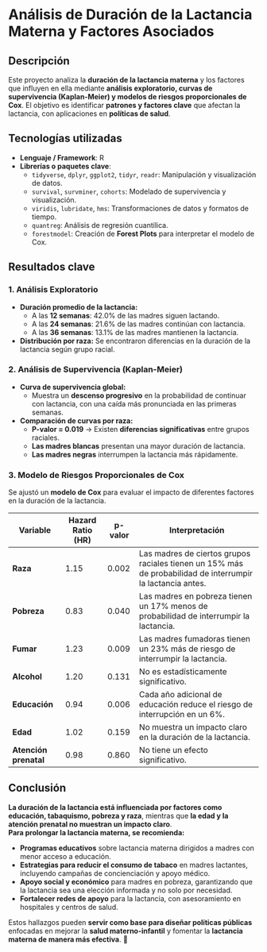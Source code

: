 # Análisis de Duración de la Lactancia Materna y Factores Asociados

## Descripción  
Este proyecto analiza la **duración de la lactancia materna** y los factores que influyen en ella mediante **análisis exploratorio, curvas de supervivencia (Kaplan-Meier) y modelos de riesgos proporcionales de Cox**. El objetivo es identificar **patrones y factores clave** que afectan la lactancia, con aplicaciones en **políticas de salud**.

## Tecnologías utilizadas
- **Lenguaje / Framework**: R
- **Librerías o paquetes clave**:
  - `tidyverse`, `dplyr`, `ggplot2`, `tidyr`, `readr`: Manipulación y visualización de datos.
  - `survival`, `survminer`, `cohorts`: Modelado de supervivencia y visualización.
  - `viridis`, `lubridate`, `hms`: Transformaciones de datos y formatos de tiempo.
  - `quantreg`: Análisis de regresión cuantílica.
  - `forestmodel`: Creación de **Forest Plots** para interpretar el modelo de Cox.  

## Resultados clave  

### **1. Análisis Exploratorio**  
- **Duración promedio de la lactancia:**  
  - A las **12 semanas**: 42.0% de las madres siguen lactando.  
  - A las **24 semanas**: 21.6% de las madres continúan con lactancia.  
  - A las **36 semanas**: 13.1% de las madres mantienen la lactancia.  
- **Distribución por raza:** Se encontraron diferencias en la duración de la lactancia según grupo racial.  

### **2. Análisis de Supervivencia (Kaplan-Meier)**  
- **Curva de supervivencia global:**  
  - Muestra un **descenso progresivo** en la probabilidad de continuar con lactancia, con una caída más pronunciada en las primeras semanas.  
- **Comparación de curvas por raza:**  
  - **P-valor = 0.019** → Existen **diferencias significativas** entre grupos raciales.  
  - **Las madres blancas** presentan una mayor duración de lactancia.  
  - **Las madres negras** interrumpen la lactancia más rápidamente.  

### **3. Modelo de Riesgos Proporcionales de Cox**  
Se ajustó un **modelo de Cox** para evaluar el impacto de diferentes factores en la duración de la lactancia.

| Variable   | Hazard Ratio (HR) | p-valor | Interpretación  |
|------------|------------------|--------|----------------|
| **Raza**   | 1.15             | 0.002  | Las madres de ciertos grupos raciales tienen un 15% más de probabilidad de interrumpir la lactancia antes. |
| **Pobreza** | 0.83             | 0.040  | Las madres en pobreza tienen un 17% menos de probabilidad de interrumpir la lactancia. |
| **Fumar**   | 1.23             | 0.009  | Las madres fumadoras tienen un 23% más de riesgo de interrumpir la lactancia. |
| **Alcohol** | 1.20             | 0.131  | No es estadísticamente significativo. |
| **Educación** | 0.94           | 0.006  | Cada año adicional de educación reduce el riesgo de interrupción en un 6%. |
| **Edad**    | 1.02             | 0.159  | No muestra un impacto claro en la duración de la lactancia. |
| **Atención prenatal** | 0.98    | 0.860  | No tiene un efecto significativo. |

## Conclusión  
 **La duración de la lactancia está influenciada por factores como educación, tabaquismo, pobreza y raza**, mientras que **la edad y la atención prenatal no muestran un impacto claro**.  
 **Para prolongar la lactancia materna, se recomienda:**  
- **Programas educativos** sobre lactancia materna dirigidos a madres con menor acceso a educación.  
- **Estrategias para reducir el consumo de tabaco** en madres lactantes, incluyendo campañas de concienciación y apoyo médico.  
- **Apoyo social y económico** para madres en pobreza, garantizando que la lactancia sea una elección informada y no solo por necesidad.  
- **Fortalecer redes de apoyo** para la lactancia, con asesoramiento en hospitales y centros de salud.  

Estos hallazgos pueden **servir como base para diseñar políticas públicas** enfocadas en mejorar la **salud materno-infantil** y fomentar la **lactancia materna de manera más efectiva**. 🚀
